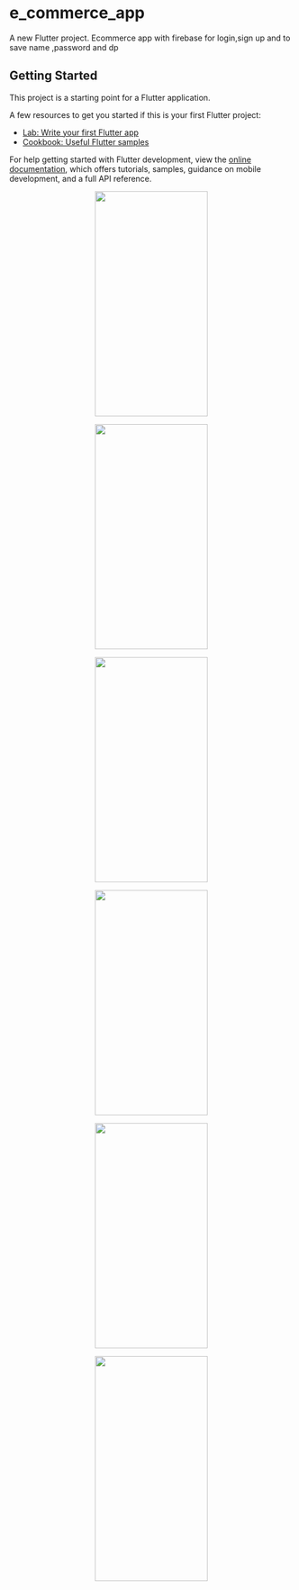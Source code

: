 # e_commerce_app

A new Flutter project. Ecommerce app with firebase for login,sign up and to save name ,password and dp 

## Getting Started

This project is a starting point for a Flutter application.

A few resources to get you started if this is your first Flutter project:

- [Lab: Write your first Flutter app](https://docs.flutter.dev/get-started/codelab)
- [Cookbook: Useful Flutter samples](https://docs.flutter.dev/cookbook)

For help getting started with Flutter development, view the
[online documentation](https://docs.flutter.dev/), which offers tutorials,
samples, guidance on mobile development, and a full API reference.
<p align="center">
  <img src="https://user-images.githubusercontent.com/104968699/231136834-1ab54c38-c082-4436-8a6a-cd6fb5b008b1.jpeg" width="200" height="400" />


<p align="center">
  <img src="https://user-images.githubusercontent.com/104968699/231135441-8ecffabf-93cd-4e64-9058-b90520efb626.png" width="200" height="400" />
<p align="center">
  <img src="https://user-images.githubusercontent.com/104968699/231134103-0d2a2482-1052-46f1-91c5-dd698f9156a2.png" width="200" height="400" />
  <p align="center">
  <img src="https://user-images.githubusercontent.com/104968699/231134241-d17671f0-784e-40c8-9c06-d7666791d958.png" width="200" height="400" />

<p align="center">
  <img src="https://user-images.githubusercontent.com/104968699/231134080-7bb1484b-3c59-48ef-bcfd-56d5573d8765.png" width="200" height="400" />
  <p align="center">
   <img src="https://user-images.githubusercontent.com/104968699/231134269-b4afc81b-ceed-4f41-b00a-d7e7c3f5936b.png" width="200" height="400" />
